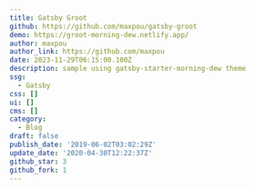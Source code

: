 ```yaml
---
title: Gatsby Groot
github: https://github.com/maxpou/gatsby-groot
demo: https://groot-morning-dew.netlify.app/
author: maxpou
author_link: https://github.com/maxpou
date: 2023-11-29T06:15:00.100Z
description: sample using gatsby-starter-morning-dew theme
ssg:
  - Gatsby
css: []
ui: []
cms: []
category:
  - Blog
draft: false
publish_date: '2019-06-02T03:02:29Z'
update_date: '2020-04-30T12:22:37Z'
github_star: 3
github_fork: 1
---
```

